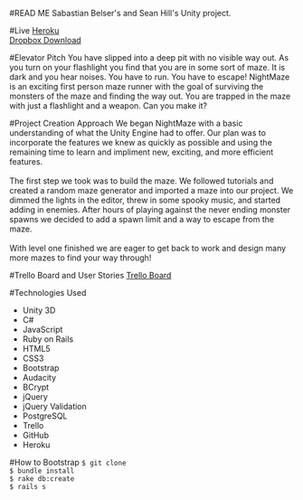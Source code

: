 #READ ME
Sabastian Belser's and Sean Hill's Unity project.

#Live
<a href="https://nightmaze.herokuapp.com">Heroku</a><br>
<a href="https://www.dropbox.com/sh/kfw6z3qoqsw2qcr/AABYp8yzrxoD1jC7KqNwxbela?dl=0">Dropbox Download</a>

#Elevator Pitch
You have slipped into a deep pit with no visible way out. As you turn on your flashlight you find that you are in some sort of maze. It is dark and you hear noises. You have to run. You have to escape! NightMaze is an exciting first person maze runner with the goal of surviving the monsters of the maze and finding the way out. You are trapped in the maze with just a flashlight and a weapon. Can you make it?

#Project Creation Approach
We began NightMaze with a basic understanding of what the Unity Engine had to offer. Our plan was to incorporate the features we knew as quickly as possible and using the remaining time to learn and impliment new, exciting, and more efficient features.<br><br>
The first step we took was to build the maze. We followed tutorials and created a random maze generator and imported a maze into our project. We dimmed the lights in the editor, threw in some spooky music, and started adding in enemies. After hours of playing against the never ending monster spawns we decided to add a spawn limit and a way to escape from the maze.<br><br>
With level one finished we are eager to get back to work and design many more mazes to find your way through!

#Trello Board and User Stories
<a href="https://trello.com/b/2KAmptnM/project-3">Trello Board</a>

#Technologies Used
<ul>
	<li>Unity 3D</li>
	<li>C#</li>
	<li>JavaScript</li>
	<li>Ruby on Rails</li>
	<li>HTML5</li>
	<li>CSS3</li>
	<li>Bootstrap</li>
	<li>Audacity</li>
	<li>BCrypt</li>
	<li>jQuery</li>
	<li>jQuery Validation</li>
	<li>PostgreSQL</li>
	<li>Trello</li>
	<li>GitHub</li>
	<li>Heroku</li>
</ul>

#How to Bootstrap
```$ git clone```<br>
```$ bundle install```<br>
```$ rake db:create```<br>
```$ rails s```